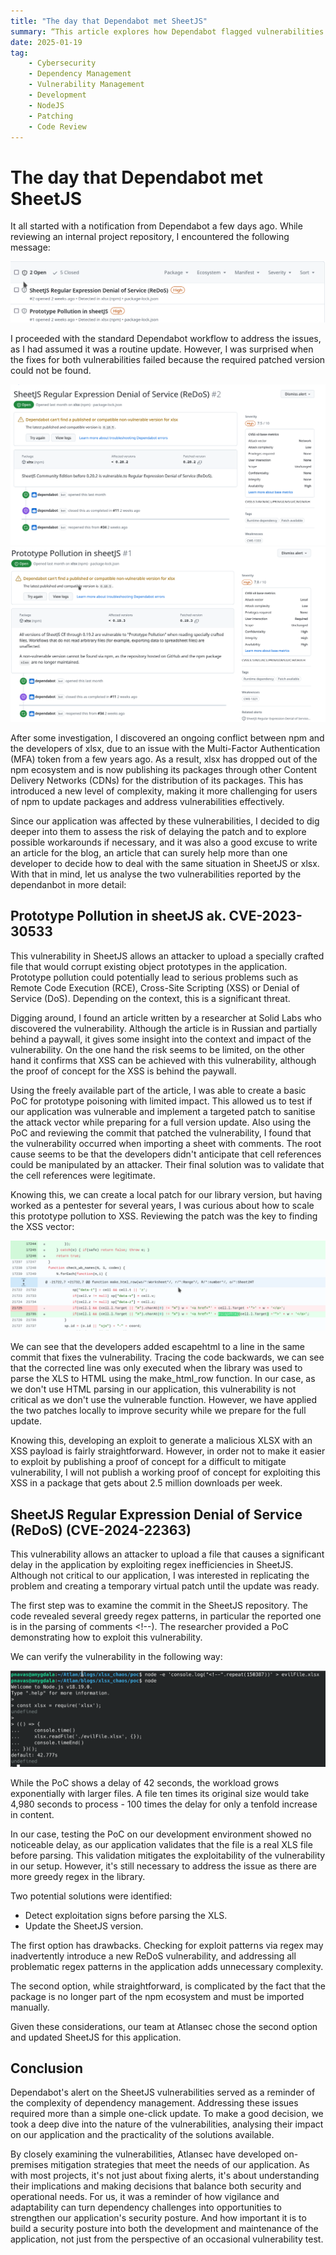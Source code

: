 ```yaml
---
title: "The day that Dependabot met SheetJS"
summary: “This article explores how Dependabot flagged vulnerabilities in SheetJS (xlsx) after its exit from the NPM ecosystem, highlighting challenges like prototype pollution and ReDoS. It details the investigation, risk assessment, and mitigation strategies adopted to ensure application security amidst dependency management hurdles.”
date: 2025-01-19
tag:
    - Cybersecurity
    - Dependency Management
    - Vulnerability Management
    - Development
    - NodeJS
    - Patching
    - Code Review
---
```


# The day that Dependabot met SheetJS

It all started with a notification from Dependabot a few days ago. While reviewing an internal project repository, I encountered the following message:

![Dependabot Alert Message](../../assets/Dependabot_alert.png)

I proceeded with the standard Dependabot workflow to address the issues, as I had assumed it was a routine update. However, I was surprised when the fixes for both vulnerabilities failed because the required patched version could not be found.

<!-- more -->

![Dependabot Alert DoS](../../assets/Dependabot_alert_DoS.png)
![Dependabot Alert Prototype Pollution](../../assets/Dependabot_alert_PrototypePollution.png)

After some investigation, I discovered an ongoing conflict between npm and the developers of xlsx, due to an issue with the Multi-Factor Authentication (MFA) token from a few years ago. As a result, xlsx has dropped out of the npm ecosystem and is now publishing its packages through other Content Delivery Networks (CDNs) for the distribution of its packages. This has introduced a new level of complexity, making it more challenging for users of npm to update packages and address vulnerabilities effectively.

Since our application was affected by these vulnerabilities, I decided to dig deeper into them to assess the risk of delaying the patch and to explore possible workarounds if necessary, and it was also a good excuse to write an article for the blog, an article that can surely help more than one developer to decide how to deal with the same situation in SheetJS or xlsx. With that in mind, let us analyse the two vulnerabilities reported by the dependanbot in more detail:

## Prototype Pollution in sheetJS ak. CVE-2023-30533

This vulnerability in SheetJS allows an attacker to upload a specially crafted file that would corrupt existing object prototypes in the application. Prototype pollution could potentially lead to serious problems such as Remote Code Execution (RCE), Cross-Site Scripting (XSS) or Denial of Service (DoS). Depending on the context, this is a significant threat.

Digging around, I found an article written by a researcher at Solid Labs who discovered the vulnerability. Although the article is in Russian and partially behind a paywall, it gives some insight into the context and impact of the vulnerability. On the one hand the risk seems to be limited, on the other hand it confirms that XSS can be achieved with this vulnerability, although the proof of concept for the XSS is behind the paywall.

Using the freely available part of the article, I was able to create a basic PoC for prototype poisoning with limited impact. This allowed us to test if our application was vulnerable and implement a targeted patch to sanitise the attack vector while preparing for a full version update. Also using the PoC and reviewing the commit that patched the vulnerability, I found that the vulnerability occurred when importing a sheet with comments. The root cause seems to be that the developers didn't anticipate that cell references could be manipulated by an attacker. Their final solution was to validate that the cell references were legitimate.

Knowing this, we can create a local patch for our library version, but having worked as a pentester for several years, I was curious about how to scale this prototype pollution to XSS. Reviewing the patch was the key to finding the XSS vector:

![Commit that fix the XSS](../../assets/XSS_fix.png)

We can see that the developers added escapehtml to a line in the same commit that fixes the vulnerability. Tracing the code backwards, we can see that the corrected line was only executed when the library was used to parse the XLS to HTML using the make_html_row function. In our case, as we don't use HTML parsing in our application, this vulnerability is not critical as we don't use the vulnerable function. However, we have applied the two patches locally to improve security while we prepare for the full update.

Knowing this, developing an exploit to generate a malicious XLSX with an XSS payload is fairly straightforward. However, in order not to make it easier to exploit by publishing a proof of concept for a difficult to mitigate vulnerability, I will not publish a working proof of concept for exploiting this XSS in a package that gets about 2.5 million downloads per week.

## SheetJS Regular Expression Denial of Service (ReDoS) (CVE-2024-22363)

This vulnerability allows an attacker to upload a file that causes a significant delay in the application by exploiting regex inefficiencies in SheetJS. Although not critical to our application, I was interested in replicating the problem and creating a temporary virtual patch until the update was ready.

The first step was to examine the commit in the SheetJS repository. The code revealed several greedy regex patterns, in particular the reported one is in the parsing of comments <!--). The researcher provided a PoC demonstrating how to exploit this vulnerability.

We can verify the vulnerability in the following way:

![PoC for reDoS](../../assets/PoC_ReDoS.png)


While the PoC shows a delay of 42 seconds, the workload grows exponentially with larger files. A file ten times its original size would take 4,980 seconds to process - 100 times the delay for only a tenfold increase in content.

In our case, testing the PoC on our development environment showed no noticeable delay, as our application validates that the file is a real XLS file before parsing. This validation mitigates the exploitability of the vulnerability in our setup. However, it's still necessary to address the issue as there are more greedy regex in the library.

Two potential solutions were identified:

* Detect exploitation signs before parsing the XLS.
* Update the SheetJS version.

The first option has drawbacks. Checking for exploit patterns via regex may inadvertently introduce a new ReDoS vulnerability, and addressing all problematic regex patterns in the application adds unnecessary complexity.

The second option, while straightforward, is complicated by the fact that the package is no longer part of the npm ecosystem and must be imported manually.

Given these considerations, our team at Atlansec chose the second option and updated SheetJS for this application.

## Conclusion

Dependabot's alert on the SheetJS vulnerabilities served as a reminder of the complexity of dependency management. Addressing these issues required more than a simple one-click update. To make a good decision, we took a deep dive into the nature of the vulnerabilities, analysing their impact on our application and the practicality of the solutions available.

By closely examining the vulnerabilities, Atlansec have developed on-premises mitigation strategies that meet the needs of our application. As with most projects, it's not just about fixing alerts, it's about understanding their implications and making decisions that balance both security and operational needs. For us, it was a reminder of how vigilance and adaptability can turn dependency challenges into opportunities to strengthen our application's security posture. And how important it is to build a security posture into both the development and maintenance of the application, not just from the perspective of an occasional vulnerability test.